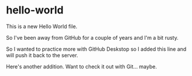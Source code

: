 # hello-world
This is a new Hello World file.

So I've been away from GitHub for a couple of years and I'm a bit rusty.  

So I wanted to practice more with GitHub Deskstop so I added this line and will push it back to the server.

Here's another addition.  Want to check it out with Git... maybe.

